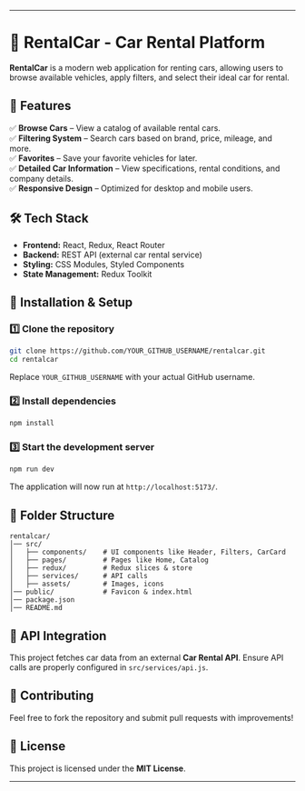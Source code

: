 
---

# 🚗 RentalCar - Car Rental Platform  

**RentalCar** is a modern web application for renting cars, allowing users to browse available vehicles, apply filters, and select their ideal car for rental.  

## 🌟 Features  
✅ **Browse Cars** – View a catalog of available rental cars.  
✅ **Filtering System** – Search cars based on brand, price, mileage, and more.  
✅ **Favorites** – Save your favorite vehicles for later.  
✅ **Detailed Car Information** – View specifications, rental conditions, and company details.  
✅ **Responsive Design** – Optimized for desktop and mobile users.  

## 🛠 Tech Stack  
- **Frontend:** React, Redux, React Router  
- **Backend:** REST API (external car rental service)  
- **Styling:** CSS Modules, Styled Components  
- **State Management:** Redux Toolkit  

## 🚀 Installation & Setup  

### 1️⃣ Clone the repository  
```bash
git clone https://github.com/YOUR_GITHUB_USERNAME/rentalcar.git
cd rentalcar
```
Replace `YOUR_GITHUB_USERNAME` with your actual GitHub username.

### 2️⃣ Install dependencies  
```bash
npm install
```

### 3️⃣ Start the development server  
```bash
npm run dev
```
The application will now run at `http://localhost:5173/`.  

## 📂 Folder Structure  
```
rentalcar/
│── src/
│   ├── components/    # UI components like Header, Filters, CarCard
│   ├── pages/         # Pages like Home, Catalog
│   ├── redux/         # Redux slices & store
│   ├── services/      # API calls
│   ├── assets/        # Images, icons
│── public/            # Favicon & index.html
│── package.json
│── README.md
```

## 🔗 API Integration  
This project fetches car data from an external **Car Rental API**. Ensure API calls are properly configured in `src/services/api.js`.  

## 👏 Contributing  
Feel free to fork the repository and submit pull requests with improvements!  

## 📄 License  
This project is licensed under the **MIT License**.  

---
